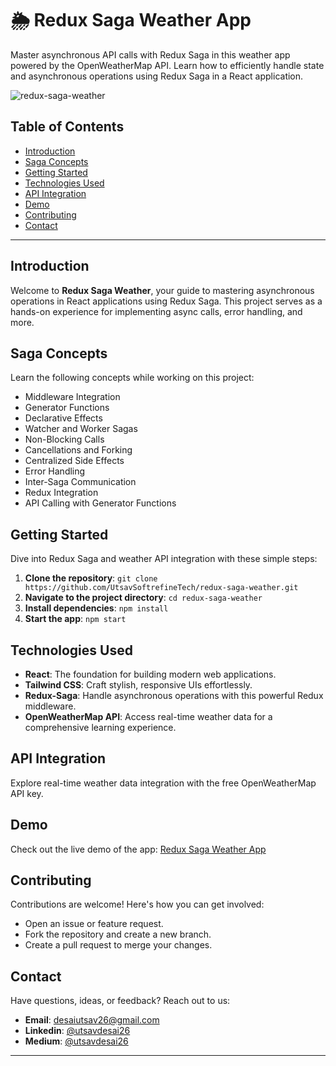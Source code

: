 # 🌦️ Redux Saga Weather App

Master asynchronous API calls with Redux Saga in this weather app powered by the OpenWeatherMap API. Learn how to efficiently handle state and asynchronous operations using Redux Saga in a React application.

![redux-saga-weather](https://github.com/UtsavSoftrefineTech/redux-saga-weather/assets/135974253/a05ed972-6bb5-4930-9cbb-c01fcbfc7185)

## Table of Contents

- [Introduction](#introduction)
- [Saga Concepts](#saga-concepts)
- [Getting Started](#getting-started)
- [Technologies Used](#technologies-used)
- [API Integration](#api-integration)
- [Demo](#demo)
- [Contributing](#contributing)
- [Contact](#contact)

---

## Introduction

Welcome to **Redux Saga Weather**, your guide to mastering asynchronous operations in React applications using Redux Saga. This project serves as a hands-on experience for implementing async calls, error handling, and more.

## Saga Concepts

Learn the following concepts while working on this project:

- Middleware Integration
- Generator Functions
- Declarative Effects
- Watcher and Worker Sagas
- Non-Blocking Calls
- Cancellations and Forking
- Centralized Side Effects
- Error Handling
- Inter-Saga Communication
- Redux Integration
- API Calling with Generator Functions

## Getting Started

Dive into Redux Saga and weather API integration with these simple steps:

1. **Clone the repository**: `git clone https://github.com/UtsavSoftrefineTech/redux-saga-weather.git`
2. **Navigate to the project directory**: `cd redux-saga-weather`
3. **Install dependencies**: `npm install`
4. **Start the app**: `npm start`

## Technologies Used

- **React**: The foundation for building modern web applications.
- **Tailwind CSS**: Craft stylish, responsive UIs effortlessly.
- **Redux-Saga**: Handle asynchronous operations with this powerful Redux middleware.
- **OpenWeatherMap API**: Access real-time weather data for a comprehensive learning experience.

## API Integration

Explore real-time weather data integration with the free OpenWeatherMap API key.

## Demo

Check out the live demo of the app: [Redux Saga Weather App](https://redux-saga-weather.netlify.app/)

## Contributing

Contributions are welcome! Here's how you can get involved:

- Open an issue or feature request.
- Fork the repository and create a new branch.
- Create a pull request to merge your changes.

## Contact

Have questions, ideas, or feedback? Reach out to us:

- **Email**: desaiutsav26@gmail.com
- **Linkedin**: [@utsavdesai26](https://www.linkedin.com/in/utsavdesai26/)
- **Medium**: [@utsavdesai26](https://medium.com/@utsavdesai26)

---
